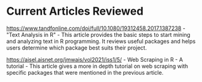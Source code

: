 # Current Articles Reviewed

https://www.tandfonline.com/doi/full/10.1080/19312458.2017.1387238 - "Text Analysis in R"
    - This article provides the basic steps to start mining and analyzing text in R programming. It reviews useful packages and helps users determine which package best suits their project.

https://aisel.aisnet.org/jmwais/vol2021/iss1/5/ - Web Scraping in R - A tutorial
    - This article gives a more in depth tutorial on web scraping with specific packages that were mentioned in the previous article.